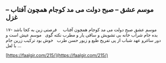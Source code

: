 ## موسم عشق – صبح دولت می مد کوجام همچون آفتاب – غزل


۱۷- موسم عشق صبح دولت می مد کوجام همچون آفتاب     فرصتی زین به کجا باشد بده جام شراب خانه بی تشویش و ساقی یار و مطرب نکته گوی   موسم عیش است و دور ساغرو عهد شباب از پی تفریح طبع و زیور حسن طرب   خوش بود ترکیب زرین جام با لعل &#8230;

[https://faalgir.com/215/](https://faalgir.com/215/) 